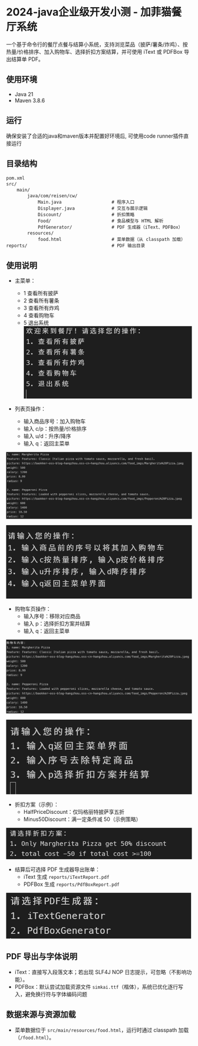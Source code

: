 # 2024-java企业级开发小测 - 加菲猫餐厅系统

一个基于命令行的餐厅点餐与结算小系统，支持浏览菜品（披萨/薯条/炸鸡）、按热量/价格排序、加入购物车、选择折扣方案结算，并可使用 iText 或 PDFBox 导出结算单 PDF。

## 使用环境
- Java 21
- Maven 3.8.6

## 运行
确保安装了合适的java和maven版本并配置好环境后, 可使用code runner插件直接运行

## 目录结构
```
pom.xml
src/
	main/
		java/com/reisen/cw/
			Main.java                   # 程序入口
			Displayer.java              # 交互与展示逻辑
			Discount/                   # 折扣策略
			Food/                       # 食品模型与 HTML 解析
			PdfGenerator/               # PDF 生成器（iText、PDFBox）
		resources/
			food.html                   # 菜单数据（从 classpath 加载）
reports/                                # PDF 输出目录
```

## 使用说明
- 主菜单：
	- 1 查看所有披萨
	- 2 查看所有薯条
	- 3 查看所有炸鸡
	- 4 查看购物车
	- 5 退出系统
![alt text](image.png)

- 列表页操作：
	- 输入商品序号：加入购物车
	- 输入 c/p：按热量/价格排序
	- 输入 u/d：升序/降序
	- 输入 q：返回主菜单

![alt text](image-1.png)

![alt text](image-2.png)

- 购物车页操作：
	- 输入序号：移除对应商品
	- 输入 p：选择折扣方案并结算
	- 输入 q：返回主菜单

![alt text](image-3.png)

![alt text](image-4.png)

- 折扣方案（示例）：
	- HalfPriceDiscount：仅玛格丽特披萨享五折
	- Minus50Discount：满一定条件减 50（示例策略）

![alt text](image-5.png)

- 结算后可选择 PDF 生成器导出账单：
	- iText 生成 `reports/iTextReport.pdf`
	- PDFBox 生成 `reports/PdfBoxReport.pdf`

![alt text](image-6.png)

## PDF 导出与字体说明
- iText：直接写入段落文本；若出现 SLF4J NOP 日志提示，可忽略（不影响功能）。
- PDFBox：默认尝试加载资源文件 `simkai.ttf`（楷体），系统已优化逐行写入，避免换行符与字体编码问题

## 数据来源与资源加载
- 菜单数据位于 `src/main/resources/food.html`，运行时通过 classpath 加载（`/food.html`）。

